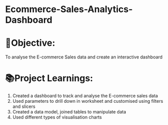 # Ecommerce-Sales-Analytics-Dashboard

# 🎯Objective:

To analyse the E-commerce Sales data and create an interactive dashboard 

# 📚Project Learnings: 

1. Created a dashboard to track and analyse the E-commerce sales data
2. Used parameters to drill down in worksheet and customised using filters and slicers
3. Created a data model, joined tables to manipulate data
4. Used different types of visualisation charts 

